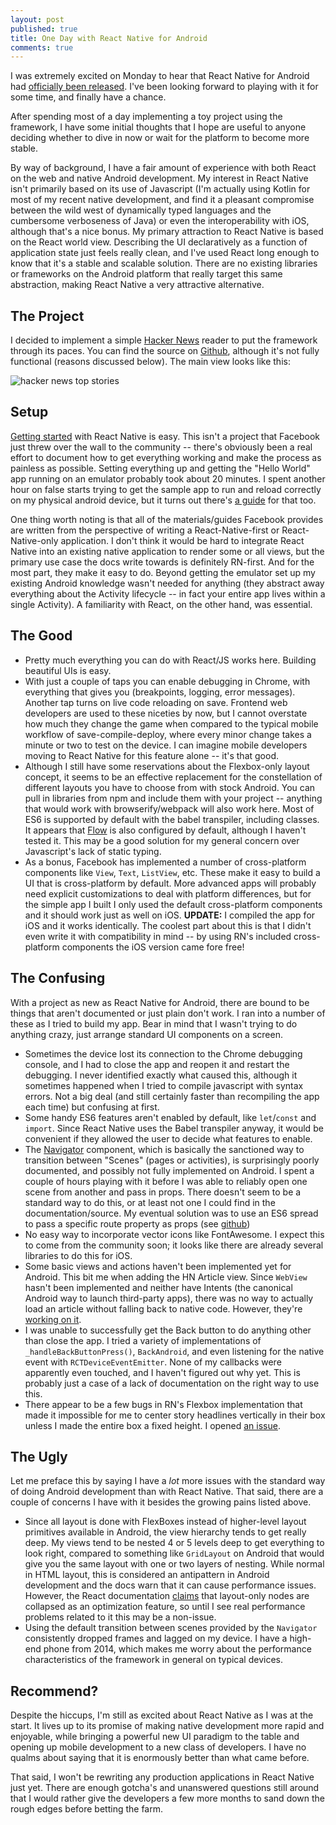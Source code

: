 ```yaml
---
layout: post
published: true
title: One Day with React Native for Android
comments: true
---
```

I was extremely excited on Monday to hear that React Native for Android had [officially been released](https://code.facebook.com/posts/1189117404435352/). I've been looking forward to playing with it for some time, and finally have a chance.

After spending most of a day implementing a toy project using the framework, I have some initial thoughts that I hope are useful to anyone deciding whether to dive in now or wait for the platform to become more stable.

By way of background, I have a fair amount of experience with both React on the web and native Android development. My interest in React Native isn't primarily based on its use of Javascript (I'm actually using Kotlin for most of my recent native development, and find it a pleasant compromise between the wild west of dynamically typed languages and the cumbersome verboseness of Java) or even the interoperability with iOS, although that's a nice bonus. My primary attraction to React Native is based on the React world view. Describing the UI declaratively as a function of application state just feels really clean, and I've used React long enough to know that it's a stable and scalable solution. There are no existing libraries or frameworks on the Android platform that really target this same abstraction, making React Native a very attractive alternative.

## The Project
I decided to implement a simple [Hacker News](https://news.ycombinator.com) reader to put the framework through its paces. You can find the source on [Github](https://github.com/corbt/HNReact), although it's not fully functional (reasons discussed below). The main view looks like this:

![hacker news top stories](https://s3.amazonaws.com/corbt/blog/hn_home.png)

## Setup
[Getting started](http://facebook.github.io/react-native/docs/getting-started.html#content) with React Native is easy. This isn't a project that Facebook just threw over the wall to the community -- there's obviously been a real effort to document how to get everything working and make the process as painless as possible. Setting everything up and getting the "Hello World" app running on an emulator probably took about 20 minutes. I spent another hour on false starts trying to get the sample app to run and reload correctly on my physical android device, but it turns out there's [a guide](http://facebook.github.io/react-native/docs/running-on-device-android.html#content) for that too.

One thing worth noting is that all of the materials/guides Facebook provides are written from the perspective of writing a React-Native-first or React-Native-only application. I don't think it would be hard to integrate React Native into an existing native application to render some or all views, but the primary use case the docs write towards is definitely RN-first. And for the most part, they make it easy to do. Beyond getting the emulator set up my existing Android knowledge wasn't needed for anything (they abstract away everything about the Activity lifecycle -- in fact your entire app lives within a single Activity). A familiarity with React, on the other hand, was essential.

## The Good
  * Pretty much everything you can do with React/JS works here. Building beautiful UIs is easy. 
  * With just a couple of taps you can enable debugging in Chrome, with everything that gives you (breakpoints, logging, error messages). Another tap turns on live code reloading on save. Frontend web developers are used to these niceties by now, but I cannot overstate how much they change the game when compared to the typical mobile workflow of save-compile-deploy, where every minor change takes a minute or two to test on the device. I can imagine mobile developers moving to React Native for this feature alone -- it's that good.
  * Although I still have some reservations about the Flexbox-only layout concept, it seems to be an effective replacement for the constellation of different layouts you have to choose from with stock Android. You can pull in libraries from npm and include them with your project -- anything that would work with browserify/webpack will also work here. Most of ES6 is supported by default with the babel transpiler, including classes. It appears that [Flow](http://flowtype.org/) is also configured by default, although I haven't tested it. This may be a good solution for my general concern over Javascript's lack of static typing.
  * As a bonus, Facebook has implemented a number of cross-platform components like `View`, `Text`, `ListView`, etc. These make it easy to build a UI that is cross-platform by default. More advanced apps will probably need explicit customizations to deal with platform differences, but for the simple app I built I only used the default cross-platform components and it should work just as well on iOS. **UPDATE:** I compiled the app for iOS and it works identically. The coolest part about this is that I didn't even write it with compatibility in mind -- by using RN's included cross-platform components the iOS version came fore free!

## The Confusing
With a project as new as React Native for Android, there are bound to be things that aren't documented or just plain don't work. I ran into a number of these as I tried to build my app. Bear in mind that I wasn't trying to do anything crazy, just arrange standard UI components on a screen.

* Sometimes the device lost its connection to the Chrome debugging console, and I had to close the app and reopen it and restart the debugging. I never identified exactly what caused this, although it sometimes happened when I tried to compile javascript with syntax errors. Not a big deal (and still certainly faster than recompiling the app each time) but confusing at first.
* Some handy ES6 features aren't enabled by default, like `let`/`const` and `import`. Since React Native uses the Babel transpiler anyway, it would be convenient if they allowed the user to decide what features to enable.
* The [Navigator](https://facebook.github.io/react-native/docs/navigator.html#content) component, which is basically the sanctioned way to transition between "Scenes" (pages or activities), is surprisingly poorly documented, and possibly not fully implemented on Android. I spent a couple of hours playing with it before I was able to reliably open one scene from another and pass in props. There doesn't seem to be a standard way to do this, or at least not one I could find in the documentation/source. My eventual solution was to use an ES6 spread to pass a specific route property as props (see [github](https://github.com/corbt/HNReact/blob/c60ef9e61ef85fc453784f6ab2b9ae8a49880df6/index.android.js#L39))
* No easy way to incorporate vector icons like FontAwesome. I expect this to come from the community soon; it looks like there are already several libraries to do this for iOS.
* Some basic views and actions haven't been implemented yet for Android. This bit me when adding the HN Article view. Since `WebView` hasn't been implemented and neither have Intents (the canonical Android way to launch third-party apps), there was no way to actually load an article without falling back to native code. However, they're [working on it](https://facebook.github.io/react-native/docs/known-issues.html#content).
* I was unable to successfully get the Back button to do anything other than close the app. I tried a variety of implementations of `_handleBackButtonPress()`, `BackAndroid`, and even listening for the native event with `RCTDeviceEventEmitter`. None of my callbacks were apparently even touched, and I haven't figured out why yet. This is probably just a case of a lack of documentation on the right way to use this.
* There appear to be a few bugs in RN's Flexbox implementation that made it impossible for me to center story headlines vertically in their box unless I made the entire box a fixed height. I opened [an issue](https://github.com/facebook/react-native/issues/2724#issuecomment-140491988).

## The Ugly
Let me preface this by saying I have a *lot* more issues with the standard way of doing Android development than with React Native. That said, there are a couple of concerns I have with it besides the growing pains listed above.

* Since all layout is done with FlexBoxes instead of higher-level layout primitives available in Android, the view hierarchy tends to get really deep. My views tend to be nested 4 or 5 levels deep to get everything to look right, compared to something like `GridLayout` on Android that would give you the same layout with one or two layers of nesting. While normal in HTML layout, this is considered an antipattern in Android development and the docs warn that it can cause performance issues. However, the React documentation [claims](https://facebook.github.io/react-native/docs/known-issues.html#layout-only-nodes-on-android) that layout-only nodes are collapsed as an optimization feature, so until I see real performance problems related to it this may be a non-issue.
* Using the default transition between scenes provided by the `Navigator` consistently dropped frames and lagged on my device. I have a high-end phone from 2014, which makes me worry about the performance characteristics of the framework in general on typical devices.

## Recommend?
Despite the hiccups, I'm still as excited about React Native as I was at the start. It lives up to its promise of making native development more rapid and enjoyable, while bringing a powerful new UI paradigm to the table and opening up mobile development to a new class of developers. I have no qualms about saying that it is enormously better than what came before.

That said, I won't be rewriting any production applications in React Native just yet. There are enough gotcha's and unanswered questions still around that I would rather give the developers a few more months to sand down the rough edges before betting the farm.